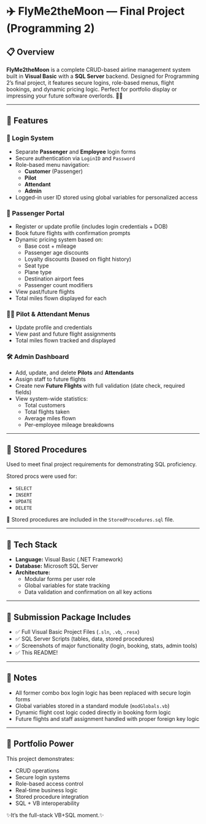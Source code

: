 # ✈️ FlyMe2theMoon — Final Project (Programming 2)

## 📋 Overview
**FlyMe2theMoon** is a complete CRUD-based airline management system built in **Visual Basic** with a **SQL Server** backend. Designed for Programming 2’s final project, it features secure logins, role-based menus, flight bookings, and dynamic pricing logic. Perfect for portfolio display or impressing your future software overlords. 💼✨

---

## 🧠 Features

### 🔐 Login System
- Separate **Passenger** and **Employee** login forms
- Secure authentication via `LoginID` and `Password`
- Role-based menu navigation:
  - **Customer** (Passenger)
  - **Pilot**
  - **Attendant**
  - **Admin**
- Logged-in user ID stored using global variables for personalized access

### 🧍 Passenger Portal
- Register or update profile (includes login credentials + DOB)
- Book future flights with confirmation prompts
- Dynamic pricing system based on:
  - Base cost + mileage
  - Passenger age discounts
  - Loyalty discounts (based on flight history)
  - Seat type
  - Plane type
  - Destination airport fees
  - Passenger count modifiers
- View past/future flights
- Total miles flown displayed for each

### 👩‍✈️ Pilot & Attendant Menus
- Update profile and credentials
- View past and future flight assignments
- Total miles flown tracked and displayed

### 🛠 Admin Dashboard
- Add, update, and delete **Pilots** and **Attendants**
- Assign staff to future flights
- Create new **Future Flights** with full validation (date check, required fields)
- View system-wide statistics:
  - Total customers
  - Total flights taken
  - Average miles flown
  - Per-employee mileage breakdowns

---

## 🧾 Stored Procedures
Used to meet final project requirements for demonstrating SQL proficiency.

Stored procs were used for:
- `SELECT`
- `INSERT`
- `UPDATE`
- `DELETE`

📁 Stored procedures are included in the `StoredProcedures.sql` file.

---

## 💾 Tech Stack
- **Language:** Visual Basic (.NET Framework)
- **Database:** Microsoft SQL Server
- **Architecture:** 
  - Modular forms per user role
  - Global variables for state tracking
  - Data validation and confirmation on all key actions

---

## 📎 Submission Package Includes
- ✅ Full Visual Basic Project Files (`.sln`, `.vb`, `.resx`)
- ✅ SQL Server Scripts (tables, data, stored procedures)
- ✅ Screenshots of major functionality (login, booking, stats, admin tools)
- ✅ This README!

---

## 📝 Notes
- All former combo box login logic has been replaced with secure login forms
- Global variables stored in a standard module (`modGlobals.vb`)
- Dynamic flight cost logic coded directly in booking form logic
- Future flights and staff assignment handled with proper foreign key logic

---

## 🚀 Portfolio Power
This project demonstrates:
- CRUD operations
- Secure login systems
- Role-based access control
- Real-time business logic
- Stored procedure integration
- SQL + VB interoperability

✨It’s the full-stack VB+SQL moment.✨
